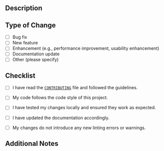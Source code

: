 ## Description

<!-- (Briefly describe the changes introduced by this pull request.)
-->


## Type of Change
<!-- (Please check the relevant options below.)
-->
- [ ] Bug fix
- [ ] New feature
- [ ] Enhancement (e.g., performance improvement, usability enhancement)
- [ ] Documentation update
- [ ] Other (please specify)

## Checklist
<!-- (Please check all that apply.) -->
- [ ] I have read the [`CONTRIBUTING`](https://github.com/livewyer-ops/containers?tab=readme-ov-file#contributing) file and followed the guidelines.
- [ ] My code follows the code style of this project.
- [ ] I have tested my changes locally and ensured they work as expected.
- [ ] I have updated the documentation accordingly.
- [ ] My changes do not introduce any new linting errors or warnings.


## Additional Notes
<!-- (Any additional information or context that may be helpful in reviewing this pull request.) -->
